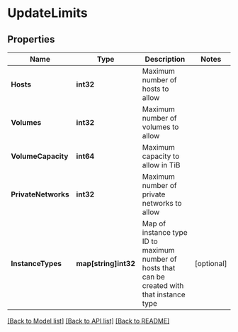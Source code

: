 # UpdateLimits

## Properties

Name | Type | Description | Notes
------------ | ------------- | ------------- | -------------
**Hosts** | **int32** | Maximum number of hosts to allow | 
**Volumes** | **int32** | Maximum number of volumes to allow | 
**VolumeCapacity** | **int64** | Maximum capacity to allow in TiB | 
**PrivateNetworks** | **int32** | Maximum number of private networks to allow | 
**InstanceTypes** | **map[string]int32** | Map of instance type ID to maximum number of hosts that can be created with that instance type | [optional] 

[[Back to Model list]](../README.md#documentation-for-models) [[Back to API list]](../README.md#documentation-for-api-endpoints) [[Back to README]](../README.md)


